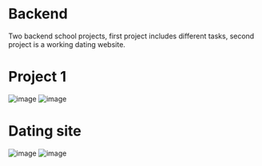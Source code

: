 # Backend
Two backend school projects, first project includes different tasks, second project is a working dating website.

# Project 1
![image](https://user-images.githubusercontent.com/4623879/170738728-7b5e3d3b-2c38-43db-952c-47924c9e3adf.png)
![image](https://user-images.githubusercontent.com/4623879/170738624-ced58df4-d3d1-4023-80b8-3ba1c269b14a.png)

# Dating site

![image](https://user-images.githubusercontent.com/4623879/170744151-f2923208-e4ef-4431-9481-396c92e7378d.png)
![image](https://user-images.githubusercontent.com/4623879/170738484-1ecaea85-ab92-435b-a18e-cacf5c8e512f.png)
